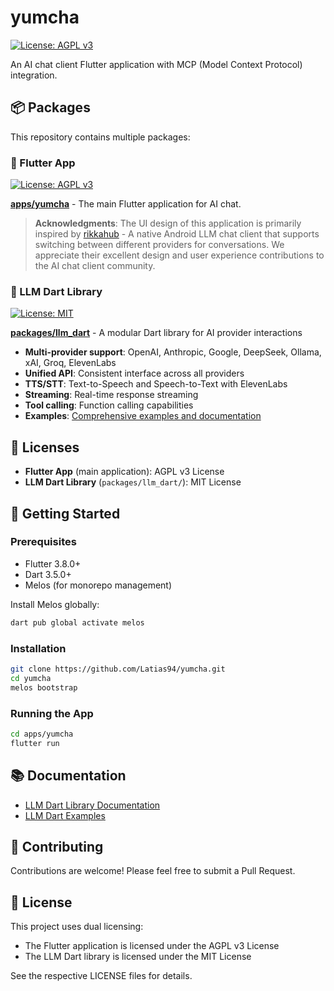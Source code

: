 # yumcha

[![License: AGPL v3](https://img.shields.io/badge/License-AGPL%20v3-blue.svg)](https://www.gnu.org/licenses/agpl-3.0)

An AI chat client Flutter application with MCP (Model Context Protocol) integration.

## 📦 Packages

This repository contains multiple packages:

### 📱 Flutter App

[![License: AGPL v3](https://img.shields.io/badge/License-AGPL%20v3-blue.svg)](https://www.gnu.org/licenses/agpl-3.0)

**[apps/yumcha](apps/yumcha/)** - The main Flutter application for AI chat.

> **Acknowledgments**: The UI design of this application is primarily inspired by [rikkahub](https://github.com/rikkahub/rikkahub) - A native Android LLM chat client that supports switching between different providers for conversations. We appreciate their excellent design and user experience contributions to the AI chat client community.

### 🤖 LLM Dart Library
[![License: MIT](https://img.shields.io/badge/License-MIT-yellow.svg)](https://opensource.org/licenses/MIT)

**[packages/llm_dart](packages/llm_dart/)** - A modular Dart library for AI provider interactions

- **Multi-provider support**: OpenAI, Anthropic, Google, DeepSeek, Ollama, xAI, Groq, ElevenLabs
- **Unified API**: Consistent interface across all providers
- **TTS/STT**: Text-to-Speech and Speech-to-Text with ElevenLabs
- **Streaming**: Real-time response streaming
- **Tool calling**: Function calling capabilities
- **Examples**: [Comprehensive examples and documentation](packages/llm_dart/examples/)


## 📄 Licenses

- **Flutter App** (main application): AGPL v3 License
- **LLM Dart Library** (`packages/llm_dart/`): MIT License

## 🚀 Getting Started

### Prerequisites

- Flutter 3.8.0+
- Dart 3.5.0+
- Melos (for monorepo management)

Install Melos globally:
```bash
dart pub global activate melos
```

### Installation

```bash
git clone https://github.com/Latias94/yumcha.git
cd yumcha
melos bootstrap
```

### Running the App
```bash
cd apps/yumcha
flutter run
```

## 📚 Documentation

- [LLM Dart Library Documentation](packages/llm_dart/)
- [LLM Dart Examples](packages/llm_dart/examples/)

## 🤝 Contributing

Contributions are welcome! Please feel free to submit a Pull Request.

## 📄 License

This project uses dual licensing:
- The Flutter application is licensed under the AGPL v3 License
- The LLM Dart library is licensed under the MIT License

See the respective LICENSE files for details.
